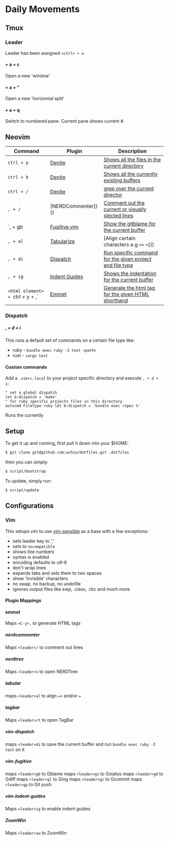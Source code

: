 
# Daily Movements

## Tmux

### Leader

Leader has been assigned `<ctrl> + a`

#### <ctrl> + a + c

Open a new 'window'

#### <ctrl> + a + "

Open a new 'horizontal split'

#### <ctrl> + a + q

Switch to numbered pane. Current pane shows current #.


## Neovim

| Command                          | Plugin             | Description                                                  |
| ------                           | ------             | -----------                                                  |
| `ctrl + p`                       | [Denite]()         | [Shows all the files in the current directory]()             |
| `ctrl + b`                       | [Denite]()         | [Shows all the  currently existing buffers]()                |
| `ctrl + /`                       | [Denite]()         | [grep over the current director]()                           |
| `, + /`                          | [NERDCommenter])() | [Comment out the current or visually slected lines]()        |
| `, + gb                          | [Fugitive.vim]()   | [Show the gitblame for the current buffer]()                 |
| `, + al`                         | [Tabularize]()     | [Align certain characters e.g `=>` `=`[()                    |
| `, + di`                         | [Dispatch]()       | [Run specific command for the given project and file type]() |
| `, + ig`                         | [Indent Guides]()  | [Shows the indentation for the current buffer]()             |
| `<html element> + `ctrl + y + ,` | [Emmet]()          | [Generate the html tag for the given HTML shorthand]()       |

### Dispatch

##### , + d + i

This runs a default set of commands on a certain file type like:

* ruby - `bundle exec ruby -I test <path>`
* rust - `cargo test`

#### Custom commands

Add a `.vimrc.local` to your project specific directory and execute `, + d + i`:

```.vimrc.local
" set a global dispatch
let b:dispatch = 'make'
" for ruby specific projects files in this directory
autocmd FileType ruby let b:dispatch = 'bundle exec rspec %'
```




Runs the currently



#####

## Setup ##

To get it up and running, first pull it down into your $HOME:

```bash
$ git clone git@github.com:achiu/dotfiles.git .dotfiles
```

then you can simply:

```bash
$ script/bootstrap
```

To update, simply run:

```bash
$ script/update
```

## Configurations

### Vim

This setups vim to use
[vim-sensible](https://github.com/tpope/vim-sensible) as a base with a
few exceptions:

* sets leader key to ','
* sets to `nocompatible `
* shows line numbers
* syntax is enabled
* encoding defaults to utf-8
* don't wrap lines
* expands tabs and sets them to two spaces
* show 'invisible' characters
* no swap, no backup, no undofile
* ignores output files like swp, .class, .rbc and much more

#### Plugin Mappings

#### emmet

Maps `<C-y>,` to generate HTML tags

##### nerdcommenter

Maps `<leader>/` to comment out lines

##### nerdtree

Maps `<leader>n` to open NERDTree

##### tabular

maps `<leader>al` to align `=>` and/or `=`

##### tagbar

Maps `<leader>rt` to open TagBar

##### vim-dispatch

maps `<leader>di` to save the current buffer and run `bundle exec ruby -I test` on it

##### vim-fugitive

maps `<leader>gb` to Gblame
maps `<leader>gs` to Gstatus
maps `<leader>gd` to Gdiff
maps `<leader>gl` to Glog
maps `<leader>gc` to Gcommit
maps `<leader>gp` to Git push

##### vim-indent-guides

Maps `<leader>ig` to enable indent guides

##### ZoomWin

Maps `<leader>zw` to ZoomWin
